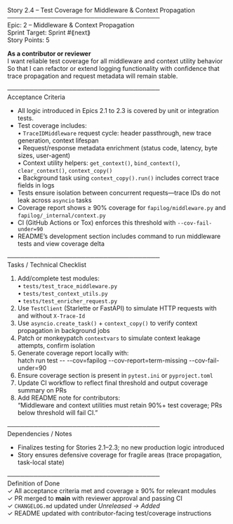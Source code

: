 Story 2.4 – Test Coverage for Middleware & Context Propagation  
───────────────────────────────────  
Epic: 2 – Middleware & Context Propagation  
Sprint Target: Sprint #⟪next⟫  
Story Points: 5

**As a contributor or reviewer**  
I want reliable test coverage for all middleware and context utility behavior  
So that I can refactor or extend logging functionality with confidence that trace propagation and request metadata will remain stable.

───────────────────────────────────  
Acceptance Criteria

- All logic introduced in Epics 2.1 to 2.3 is covered by unit or integration tests.
- Test coverage includes:  
  • `TraceIDMiddleware` request cycle: header passthrough, new trace generation, context lifespan  
  • Request/response metadata enrichment (status code, latency, byte sizes, user-agent)  
  • Context utility helpers: `get_context()`, `bind_context()`, `clear_context()`, `context_copy()`  
  • Background task using `context_copy().run()` includes correct trace fields in logs
- Tests ensure isolation between concurrent requests—trace IDs do not leak across `asyncio` tasks
- Coverage report shows ≥ 90% coverage for `fapilog/middleware.py` and `fapilog/_internal/context.py`
- CI (GitHub Actions or Tox) enforces this threshold with `--cov-fail-under=90`
- README’s development section includes command to run middleware tests and view coverage delta

───────────────────────────────────  
Tasks / Technical Checklist

1. Add/complete test modules:  
   • `tests/test_trace_middleware.py`  
   • `tests/test_context_utils.py`  
   • `tests/test_enricher_request.py`
2. Use `TestClient` (Starlette or FastAPI) to simulate HTTP requests with and without `X-Trace-Id`
3. Use `asyncio.create_task()` + `context_copy()` to verify context propagation in background jobs
4. Patch or monkeypatch `contextvars` to simulate context leakage attempts, confirm isolation
5. Generate coverage report locally with:  
    hatch run test -- --cov=fapilog --cov-report=term-missing --cov-fail-under=90
6. Ensure coverage section is present in `pytest.ini` or `pyproject.toml`
7. Update CI workflow to reflect final threshold and output coverage summary on PRs
8. Add README note for contributors:  
    “Middleware and context utilities must retain 90%+ test coverage; PRs below threshold will fail CI.”

───────────────────────────────────  
Dependencies / Notes

- Finalizes testing for Stories 2.1–2.3; no new production logic introduced
- Story ensures defensive coverage for fragile areas (trace propagation, task-local state)

───────────────────────────────────  
Definition of Done  
✓ All acceptance criteria met and coverage ≥ 90% for relevant modules  
✓ PR merged to **main** with reviewer approval and passing CI  
✓ `CHANGELOG.md` updated under _Unreleased → Added_  
✓ README updated with contributor-facing test/coverage instructions
